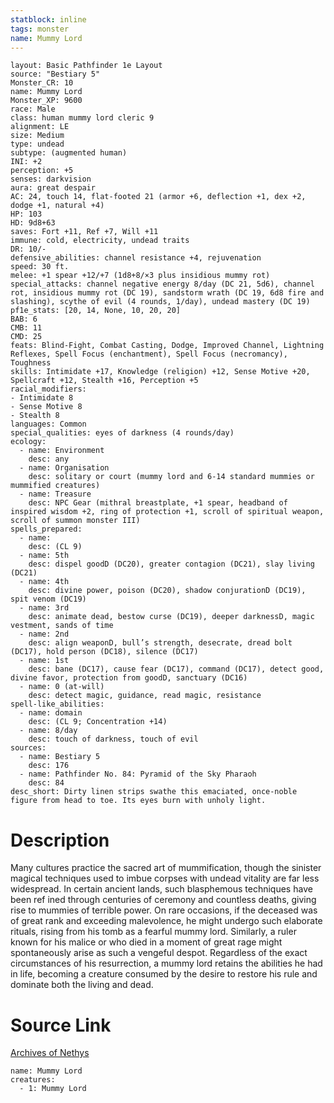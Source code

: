 ```yaml
---
statblock: inline
tags: monster
name: Mummy Lord
---
```

```statblock
layout: Basic Pathfinder 1e Layout
source: "Bestiary 5"
Monster_CR: 10
name: Mummy Lord
Monster_XP: 9600
race: Male
class: human mummy lord cleric 9
alignment: LE
size: Medium
type: undead
subtype: (augmented human)
INI: +2
perception: +5
senses: darkvision
aura: great despair
AC: 24, touch 14, flat-footed 21 (armor +6, deflection +1, dex +2, dodge +1, natural +4)
HP: 103
HD: 9d8+63
saves: Fort +11, Ref +7, Will +11
immune: cold, electricity, undead traits
DR: 10/-
defensive_abilities: channel resistance +4, rejuvenation
speed: 30 ft.
melee: +1 spear +12/+7 (1d8+8/×3 plus insidious mummy rot)
special_attacks: channel negative energy 8/day (DC 21, 5d6), channel rot, insidious mummy rot (DC 19), sandstorm wrath (DC 19, 6d8 fire and slashing), scythe of evil (4 rounds, 1/day), undead mastery (DC 19)
pf1e_stats: [20, 14, None, 10, 20, 20]
BAB: 6
CMB: 11
CMD: 25
feats: Blind-Fight, Combat Casting, Dodge, Improved Channel, Lightning Reflexes, Spell Focus (enchantment), Spell Focus (necromancy), Toughness
skills: Intimidate +17, Knowledge (religion) +12, Sense Motive +20, Spellcraft +12, Stealth +16, Perception +5
racial_modifiers:
- Intimidate 8
- Sense Motive 8
- Stealth 8
languages: Common
special_qualities: eyes of darkness (4 rounds/day)
ecology:
  - name: Environment
    desc: any
  - name: Organisation
    desc: solitary or court (mummy lord and 6-14 standard mummies or mummified creatures)
  - name: Treasure
    desc: NPC Gear (mithral breastplate, +1 spear, headband of inspired wisdom +2, ring of protection +1, scroll of spiritual weapon, scroll of summon monster III)
spells_prepared:
  - name:
    desc: (CL 9)
  - name: 5th
    desc: dispel goodD (DC20), greater contagion (DC21), slay living (DC21)
  - name: 4th
    desc: divine power, poison (DC20), shadow conjurationD (DC19), spit venom (DC19)
  - name: 3rd
    desc: animate dead, bestow curse (DC19), deeper darknessD, magic vestment, sands of time
  - name: 2nd
    desc: align weaponD, bull’s strength, desecrate, dread bolt (DC17), hold person (DC18), silence (DC17)
  - name: 1st
    desc: bane (DC17), cause fear (DC17), command (DC17), detect good, divine favor, protection from goodD, sanctuary (DC16)
  - name: 0 (at-will)
    desc: detect magic, guidance, read magic, resistance
spell-like_abilities:
  - name: domain
    desc: (CL 9; Concentration +14)
  - name: 8/day
    desc: touch of darkness, touch of evil
sources:
  - name: Bestiary 5
    desc: 176
  - name: Pathfinder No. 84: Pyramid of the Sky Pharaoh
    desc: 84
desc_short: Dirty linen strips swathe this emaciated, once-noble figure from head to toe. Its eyes burn with unholy light.
```
# Description
Many cultures practice the sacred art of mummification, though the sinister magical techniques used to imbue corpses with undead vitality are far less widespread. In certain ancient lands, such blasphemous techniques have been ref ined through centuries of ceremony and countless deaths, giving rise to mummies of terrible power. On rare occasions, if the deceased was of great rank and exceeding malevolence, he might undergo such elaborate rituals, rising from his tomb as a fearful mummy lord. Similarly, a ruler known for his malice or who died in a moment of great rage might spontaneously arise as such a vengeful despot. Regardless of the exact circumstances of his resurrection, a mummy lord retains the abilities he had in life, becoming a creature consumed by the desire to restore his rule and dominate both the living and dead.
# Source Link
[Archives of Nethys](https://aonprd.com/MonsterDisplay.aspx?ItemName=Mummy%20Lord)
```encounter-table
name: Mummy Lord
creatures:
  - 1: Mummy Lord
```
